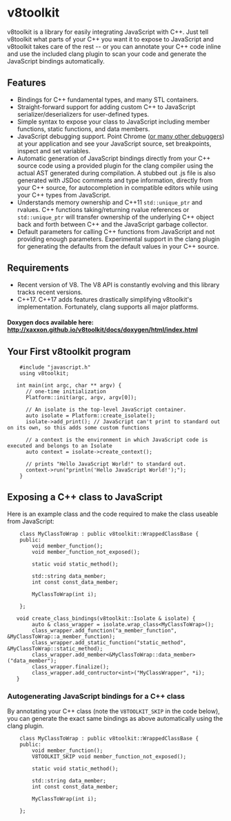 # v8toolkit
v8toolkit is a library for easily integrating JavaScript with C++.   Just tell v8toolkit what 
parts of your C++ you want it to expose to JavaScript and v8toolkit takes care of the rest -- or you can annotate
your C++ code inline and use the included clang plugin to scan your code and generate the JavaScript bindings
automatically.

## Features
* Bindings for C++ fundamental types, and many STL containers.
* Straight-forward support for adding custom C++ to JavaScript serializer/deserializers for user-defined types.
* Simple syntax to expose your class to JavaScript including member functions, static functions, and data members.
* JavaScript debugging support.  Point Chrome ([or many other debuggers](https://developer.chrome.com/devtools/docs/debugging-clients)) at your application and see your JavaScript source, set breakpoints, inspect and set variables.   
* Automatic generation of JavaScript bindings directly from your C++ source code using a provided plugin for the clang compiler using the actual AST generated during compilation.  A stubbed out .js file is also generated with JSDoc comments and type information, directly from your C++ source, for autocompletion in compatible editors while using your C++ types from JavaScript. 
* Understands memory ownership and C++11 `std::unique_ptr` and rvalues.   C++ functions taking/returning rvalue references or `std::unique_ptr` will transfer ownership of the underlying C++ object back and forth between C++ and the JavaScript garbage collector.
* Default parameters for calling C++ functions from JavaScript and not providing enough parameters.  Experimental support in the clang plugin for generating the defaults from the default values in your C++ source.

## Requirements
* Recent version of V8.  The V8 API is constantly evolving and this library tracks recent versions.
* C++17.  C++17 adds features drastically simplifying v8toolkit's implementation.  Fortunately, clang
supports all major platforms.  

#### Doxygen docs available here: http://xaxxon.github.io/v8toolkit/docs/doxygen/html/index.html

   

## Your First v8toolkit program

```language-c++
    #include "javascript.h"
    using v8toolkit;
   
   int main(int argc, char ** argv) {
      // one-time initialization
      Platform::init(argc, argv, argv[0]); 
      
      // An isolate is the top-level JavaScript container.
      auto isolate = Platform::create_isolate();
      isolate->add_print(); // JavaScript can't print to standard out on its own, so this adds some custom functions
        
      // a context is the environment in which JavaScript code is executed and belongs to an Isolate
      auto context = isolate->create_context();
      
      // prints "Hello JavaScript World!" to standard out.
      context->run("println('Hello JavaScript World!');");
    }
```

## Exposing a C++ class to JavaScript

Here is an example class and the code required to make the class useable from JavaScript:

```language-c++
    class MyClassToWrap : public v8toolkit::WrappedClassBase {
    public:
        void member_function();
        void member_function_not_exposed();
        
        static void static_method();

        std::string data_member;
        int const const_data_member;
        
        MyClassToWrap(int i);

    };

   void create_class_bindings(v8toolkit::Isolate & isolate) {
        auto & class_wrapper = isolate.wrap_class<MyClassToWrap>();
        class_wrapper.add_function("a_member_function", &MyClassToWrap::a_member_function);
        class_wrapper.add_static_function("static_method", &MyClassToWrap::static_method);
        class_wrapper.add_member<&MyClassToWrap::data_member>("data_member");
        class_wrapper.finalize();
        class_wrapper.add_contructor<int>("MyClassWrapper", *i);
   }

```

### Autogenerating JavaScript bindings for a C++ class

By annotating your C++ class (note the `V8TOOLKIT_SKIP` in the code below), you can generate the exact same bindings 
as above automatically using the clang plugin.  


```language-c++
    class MyClassToWrap : public v8toolkit::WrappedClassBase {
    public:
        void member_function();
        V8TOOLKIT_SKIP void member_function_not_exposed(); 
        
        static void static_method();

        std::string data_member;
        int const const_data_member;
        
        MyClassToWrap(int i);

    };
```
